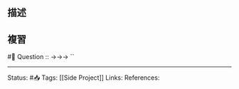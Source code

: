 
## 描述

## 複習
#🧠 Question :: ->->-> ``
<!--SR:!2022-06-23,9,250-->

---
Status: #📥 
Tags:
[[Side Project]]
Links:
References: